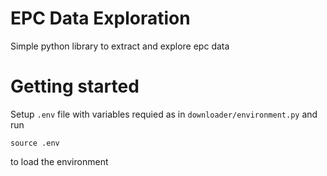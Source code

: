 EPC Data Exploration
========================

Simple python library to extract and explore epc data

# Getting started

Setup `.env` file with variables requied as in `downloader/environment.py` and run

``` source .env ```

to load the environment